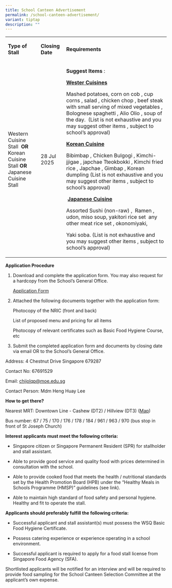 ```yaml
---
title: School Canteen Advertisement
permalink: /school-canteen-advertisement/
variant: tiptap
description: ""
---
```

<table style="minWidth: 75px">
<colgroup>
<col>
<col>
<col>
</colgroup>
<tbody>
<tr>
<td rowspan="1" colspan="1">
<p><strong>Type of Stall</strong>
</p>
</td>
<td rowspan="1" colspan="1">
<p><strong>Closing Date</strong>
</p>
</td>
<td rowspan="1" colspan="1">
<p><strong>Requirements</strong>
</p>
</td>
</tr>
<tr>
<td rowspan="1" colspan="1">
<p>Western Cuisine Stall&nbsp; <strong>OR </strong>
<br>Korean Cuisine Stall <strong>OR </strong>
<br>Japanese Cuisine Stall</p>
</td>
<td rowspan="1" colspan="1">
<p>28 Jul 2025</p>
</td>
<td rowspan="1" colspan="1">
<p><strong>Suggest Items</strong> :</p>
<p><strong><u>Wester Cuisines</u></strong>
</p>
<p>Mashed potatoes, corn on cob , cup corns , salad , chicken chop , beef
steak with small serving of mixed vegetables , Bolognese spaghetti , Alio
Olio , soup of the day. &nbsp;(List is not exhaustive and you may suggest
other items , subject to school’s approval)</p>
<p><strong><u>Korean Cuisine</u></strong>
</p>
<p>Bibimbap , Chicken Bulgogi , Kimchi-jjigae , japchae Tteokbokki , Kimchi
fried rice , Japchae , Gimbap , Korean dumpling (List is not exhaustive
and you may suggest other items , subject to school’s approval)</p>
<p>&nbsp;<strong><u>Japanese Cuisine</u></strong>
</p>
<p>Assorted Sushi (non-raw) ,&nbsp; Ramen , udon, miso soup, yakitori rice
set&nbsp; any other meat rice set , okonomiyaki,</p>
<p>Yaki soba. (List is not exhaustive and you may suggest other items , subject
to school’s approval)</p>
</td>
</tr>
</tbody>
</table>
<p><strong>Application Procedure</strong>
</p>
<ol data-tight="true" class="tight">
<li>
<p>Download and complete the application form. You may also request for a
hardcopy from the School’s General Office.</p>
<p><a href="https://www.radinmaspri.moe.edu.sg/files/school_canteen_form.pdf" rel="noopener noreferrer nofollow" target="_blank">Application Form</a>
</p>
</li>
<li>
<p>Attached the following documents together with the application form:</p>
<p>Photocopy of the NRIC (front and back)</p>
<p>List of proposed menu and pricing for all items</p>
<p>Photocopy of relevant certificates such as Basic Food Hygiene Course,
etc</p>
</li>
<li>
<p>Submit the completed application form and documents by closing date via
email OR to the School’s General Office.</p>
</li>
</ol>
<p>Address: 4 Chestnut Drive Singapore 679287</p>
<p>Contact No: 67691529</p>
<p>Email: <a href="mailto:chijolqp@moe.edu.sg" rel="noopener noreferrer nofollow" target="_blank">chijolqp@moe.edu.sg</a>
</p>
<p>Contact Person: Mdm Heng Huay Lee</p>
<p><strong>How to get there?</strong>
</p>
<p>Nearest MRT: Downtown Line - Cashew (DT2) / Hillview (DT3) (<a href="https://maps.app.goo.gl/SH5LChK4VRyyuqK56" rel="noopener nofollow" target="_blank">Map</a>)</p>
<p>Bus number: 67 / 75 / 170 / 176 / 178 / 184 / 961 / 963 / 970 (bus stop
in front of St Joseph Church)</p>
<p><strong>Interest applicants must meet the following criteria:</strong>
</p>
<ul data-tight="true" class="tight">
<li>
<p>Singapore citizen or Singapore Permanent Resident (SPR) for stallholder
and stall assistant.</p>
</li>
<li>
<p>Able to provide good service and quality food with prices determined in
consultation with the school.</p>
</li>
<li>
<p>Able to provide cooked food that meets the health / nutritional standards
set by the Health Promotion Board (HPB) under the “Healthy Meals in Schools
Programme (HMSP)” guidelines (see link).</p>
</li>
<li>
<p>Able to maintain high standard of food safety and personal hygiene.
<br>Healthy and fit to operate the stall.</p>
</li>
</ul>
<p><strong>Applicants should preferably fulfill the following criteria:</strong>
</p>
<ul data-tight="true" class="tight">
<li>
<p>Successful applicant and stall assistant(s) must possess the WSQ Basic
Food Hygiene Certificate.</p>
</li>
<li>
<p>Possess catering experience or experience operating in a school environment.</p>
</li>
<li>
<p>Successful applicant is required to apply for a food stall license from
Singapore Food Agency (SFA).</p>
</li>
</ul>
<p>Shortlisted applicants will be notified for an interview and will be required
to provide food sampling for the School Canteen Selection Committee at
the applicant’s own expense.</p>
<p></p>
